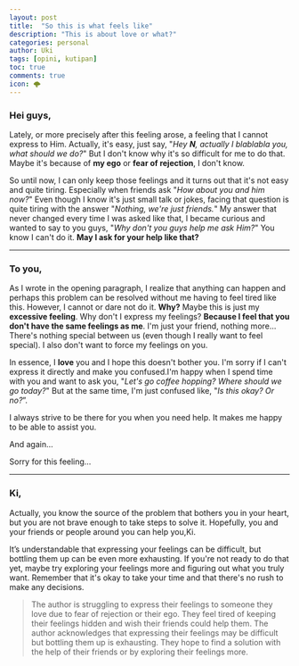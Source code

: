 ```yaml
---
layout: post
title:  "So this is what feels like"
description: "This is about love or what?"
categories: personal
author: Uki
tags: [opini, kutipan]
toc: true
comments: true
icon: 🌩️
---
```


### Hei guys,

Lately, or more precisely after this feeling arose, a feeling that I cannot express to Him. Actually, it's easy, just say, "*Hey **N**, actually I blablabla you, what should we do?*" But I don't know why it's so difficult for me to do that. Maybe it's because of **my ego** or **fear of rejection**, I don't know.

So until now, I can only keep those feelings and it turns out that it's not easy and quite tiring. Especially when friends ask "*How about you and him now?*" Even though I know it's just small talk or jokes, facing that question is quite tiring with the answer "*Nothing, we're just friends.*" My answer that never changed every time I was asked like that, I became curious and wanted to say to you guys, "*Why don't you guys help me ask Him?*" You know I can't do it. **May I ask for your help like that?**

---

### To you,

As I wrote in the opening paragraph, I realize that anything can happen and perhaps this problem can be resolved without me having to feel tired like this. However, I cannot or dare not do it. **Why?** Maybe this is just my **excessive feeling**. Why don't I express my feelings? **Because I feel that you don't have the same feelings as me**. I'm just your friend, nothing more... There's nothing special between us (even though I really want to feel special). I also don't want to force my feelings on you.

In essence, I **love** you and I hope this doesn't bother you. I'm sorry if I can't express it directly and make you confused.I'm happy when I spend time with you and want to ask you, "*Let's go coffee hopping? Where should we go today?*" But at the same time, I'm just confused like, "*Is this okay? Or no?*”.

I always strive to be there for you when you need help. It makes me happy to be able to assist you.

And again…

Sorry for this feeling…

---

### Ki,

Actually, you know the source of the problem that bothers you in your heart, but you are not brave enough to take steps to solve it. Hopefully, you and your friends or people around you can help you,Ki.

It’s understandable that expressing your feelings can be difficult, but bottling them up can be even more exhausting. If you're not ready to do that yet, maybe try exploring your feelings more and figuring out what you truly want. Remember that it's okay to take your time and that there's no rush to make any decisions.

> The author is struggling to express their feelings to someone they love due to fear of rejection or their ego. They feel tired of keeping their feelings hidden and wish their friends could help them. The author acknowledges that expressing their feelings may be difficult but bottling them up is exhausting. They hope to find a solution with the help of their friends or by exploring their feelings more.
>